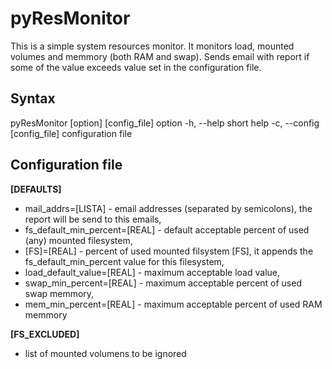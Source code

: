 pyResMonitor
============
This is a simple system resources monitor. It monitors load, mounted volumes and memmory (both RAM and swap).
Sends email with report if some of the value exceeds value set in the configuration file.

Syntax
------
pyResMonitor [option] [config_file]
	     option
		-h, --help			short help<return>
		-c, --config [config_file]	configuration file

Configuration file
------------------
**[DEFAULTS]**
- mail_addrs=[LISTA] - email addresses (separated by semicolons), the report will be send to this emails,
- fs_default_min_percent=[REAL] - default acceptable percent of used (any) mounted filesystem,
- [FS]=[REAL] - percent of used mounted filsystem [FS], it appends the fs_default_min_percent value for this filesystem,
- load_default_value=[REAL] - maximum acceptable load value,
- swap_min_percent=[REAL] - maximum acceptable percent of used swap memmory,
- mem_min_percent=[REAL] - maximum acceptable percent of used RAM memmory

**[FS_EXCLUDED]**
- list of mounted volumens to be ignored
